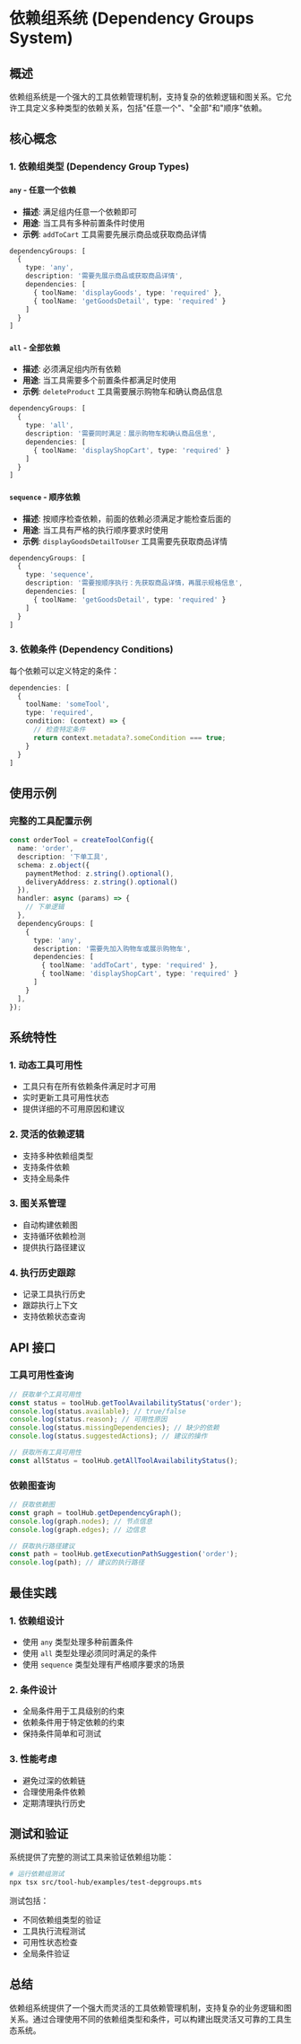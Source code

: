# 依赖组系统 (Dependency Groups System)

## 概述

依赖组系统是一个强大的工具依赖管理机制，支持复杂的依赖逻辑和图关系。它允许工具定义多种类型的依赖关系，包括"任意一个"、"全部"和"顺序"依赖。

## 核心概念

### 1. 依赖组类型 (Dependency Group Types)

#### `any` - 任意一个依赖
- **描述**: 满足组内任意一个依赖即可
- **用途**: 当工具有多种前置条件时使用
- **示例**: `addToCart` 工具需要先展示商品或获取商品详情

```typescript
dependencyGroups: [
  {
    type: 'any',
    description: '需要先展示商品或获取商品详情',
    dependencies: [
      { toolName: 'displayGoods', type: 'required' },
      { toolName: 'getGoodsDetail', type: 'required' }
    ]
  }
]
```

#### `all` - 全部依赖
- **描述**: 必须满足组内所有依赖
- **用途**: 当工具需要多个前置条件都满足时使用
- **示例**: `deleteProduct` 工具需要展示购物车和确认商品信息

```typescript
dependencyGroups: [
  {
    type: 'all',
    description: '需要同时满足：展示购物车和确认商品信息',
    dependencies: [
      { toolName: 'displayShopCart', type: 'required' }
    ]
  }
]
```

#### `sequence` - 顺序依赖
- **描述**: 按顺序检查依赖，前面的依赖必须满足才能检查后面的
- **用途**: 当工具有严格的执行顺序要求时使用
- **示例**: `displayGoodsDetailToUser` 工具需要先获取商品详情

```typescript
dependencyGroups: [
  {
    type: 'sequence',
    description: '需要按顺序执行：先获取商品详情，再展示规格信息',
    dependencies: [
      { toolName: 'getGoodsDetail', type: 'required' }
    ]
  }
]
```

### 3. 依赖条件 (Dependency Conditions)

每个依赖可以定义特定的条件：

```typescript
dependencies: [
  {
    toolName: 'someTool',
    type: 'required',
    condition: (context) => {
      // 检查特定条件
      return context.metadata?.someCondition === true;
    }
  }
]
```

## 使用示例

### 完整的工具配置示例

```typescript
const orderTool = createToolConfig({
  name: 'order',
  description: '下单工具',
  schema: z.object({
    paymentMethod: z.string().optional(),
    deliveryAddress: z.string().optional()
  }),
  handler: async (params) => {
    // 下单逻辑
  },
  dependencyGroups: [
    {
      type: 'any',
      description: '需要先加入购物车或展示购物车',
      dependencies: [
        { toolName: 'addToCart', type: 'required' },
        { toolName: 'displayShopCart', type: 'required' }
      ]
    }
  ],
});
```

## 系统特性

### 1. 动态工具可用性
- 工具只有在所有依赖条件满足时才可用
- 实时更新工具可用性状态
- 提供详细的不可用原因和建议

### 2. 灵活的依赖逻辑
- 支持多种依赖组类型
- 支持条件依赖
- 支持全局条件

### 3. 图关系管理
- 自动构建依赖图
- 支持循环依赖检测
- 提供执行路径建议

### 4. 执行历史跟踪
- 记录工具执行历史
- 跟踪执行上下文
- 支持依赖状态查询

## API 接口

### 工具可用性查询

```typescript
// 获取单个工具可用性
const status = toolHub.getToolAvailabilityStatus('order');
console.log(status.available); // true/false
console.log(status.reason); // 可用性原因
console.log(status.missingDependencies); // 缺少的依赖
console.log(status.suggestedActions); // 建议的操作

// 获取所有工具可用性
const allStatus = toolHub.getAllToolAvailabilityStatus();
```

### 依赖图查询

```typescript
// 获取依赖图
const graph = toolHub.getDependencyGraph();
console.log(graph.nodes); // 节点信息
console.log(graph.edges); // 边信息

// 获取执行路径建议
const path = toolHub.getExecutionPathSuggestion('order');
console.log(path); // 建议的执行路径
```

## 最佳实践

### 1. 依赖组设计
- 使用 `any` 类型处理多种前置条件
- 使用 `all` 类型处理必须同时满足的条件
- 使用 `sequence` 类型处理有严格顺序要求的场景

### 2. 条件设计
- 全局条件用于工具级别的约束
- 依赖条件用于特定依赖的约束
- 保持条件简单和可测试

### 3. 性能考虑
- 避免过深的依赖链
- 合理使用条件依赖
- 定期清理执行历史

## 测试和验证

系统提供了完整的测试工具来验证依赖组功能：

```bash
# 运行依赖组测试
npx tsx src/tool-hub/examples/test-depgroups.mts
```

测试包括：
- 不同依赖组类型的验证
- 工具执行流程测试
- 可用性状态检查
- 全局条件验证

## 总结

依赖组系统提供了一个强大而灵活的工具依赖管理机制，支持复杂的业务逻辑和图关系。通过合理使用不同的依赖组类型和条件，可以构建出既灵活又可靠的工具生态系统。
